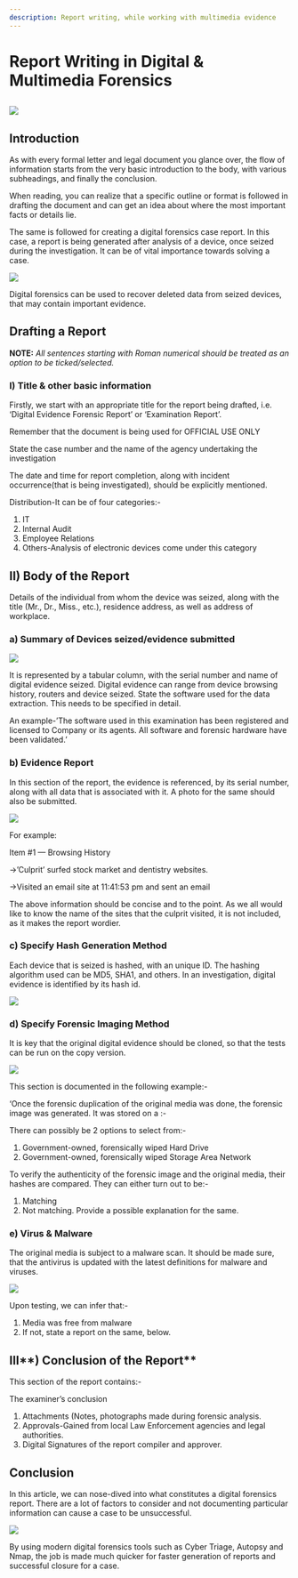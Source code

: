 ```yaml
---
description: Report writing, while working with multimedia evidence
---
```


# Report Writing in Digital & Multimedia Forensics

## &#x20;                              ![](https://miro.medium.com/max/568/1\*11yl-lByR9rU7PloWydonA.png)&#x20;

## Introduction

As with every formal letter and legal document you glance over, the flow of information starts from the very basic introduction to the body, with various subheadings, and finally the conclusion.                                                &#x20;

When reading, you can realize that a specific outline or format is followed in drafting the document and can get an idea about where the most important facts or details lie.

The same is followed for creating a digital forensics case report. In this case, a report is being generated after analysis of a device, once seized during the investigation. It can be of vital importance towards solving a case.

&#x20;                                                       ![](https://miro.medium.com/max/1400/0\*dOUgAanFz8LdCru-.jpg)

Digital forensics can be used to recover deleted data from seized devices, that may contain important evidence.

## **Drafting a Report**

**NOTE:** _All sentences starting with Roman numerical should be treated as an option to be ticked/selected._

### I) Title & other basic information

Firstly, we start with an appropriate title for the report being drafted, i.e. ‘Digital Evidence Forensic Report’ or ‘Examination Report’.

Remember that the document is being used for OFFICIAL USE ONLY

State the case number and the name of the agency undertaking the investigation

The date and time for report completion, along with incident occurrence(that is being investigated), should be explicitly mentioned.

Distribution-It can be of four categories:-

1. IT
2. Internal Audit
3. Employee Relations
4. Others-Analysis of electronic devices come under this category

## **I**I) Body of the Report

Details of the individual from whom the device was seized, along with the title (Mr., Dr., Miss., etc.), residence address, as well as address of workplace.

### a) Summary of Devices seized/evidence submitted

&#x20;                                                  ![](https://miro.medium.com/max/1400/0\*o6Kdv7eBKv5fiNYQ.jpg)

It is represented by a tabular column, with the serial number and name of digital evidence seized. Digital evidence can range from device browsing history, routers and device seized. State the software used for the data extraction. This needs to be specified in detail.

An example-’The software used in this examination has been registered and licensed to Company or its agents. All software and forensic hardware have been validated.’

### b) Evidence Report

In this section of the report, the evidence is referenced, by its serial number, along with all data that is associated with it. A photo for the same should also be submitted.

&#x20;                                                    ![](https://miro.medium.com/max/1400/0\*HqntaBlc\_I5o0T9F.png)

For example:

Item #1 — Browsing History

\->’Culprit’ surfed stock market and dentistry websites.

\->Visited an email site at 11:41:53 pm and sent an email

The above information should be concise and to the point. As we all would like to know the name of the sites that the culprit visited, it is not included, as it makes the report wordier.

### c) Specify Hash Generation Method

Each device that is seized is hashed, with an unique ID. The hashing algorithm used can be MD5, SHA1, and others. In an investigation, digital evidence is identified by its hash id.

&#x20;                                                    ![](https://miro.medium.com/max/1400/0\*ovjOyk3091-LR3Is.png)

### d) Specify Forensic Imaging Method

It is key that the original digital evidence should be cloned, so that the tests can be run on the copy version.

&#x20;                                                       ![](https://miro.medium.com/max/524/0\*q3d3ncVnrM4FGoRx)

This section is documented in the following example:-

‘Once the forensic duplication of the original media was done, the forensic image was generated. It was stored on a :-

There can possibly be 2 options to select from:-

1. Government-owned, forensically wiped Hard Drive
2. Government-owned, forensically wiped Storage Area Network

To verify the authenticity of the forensic image and the original media, their hashes are compared. They can either turn out to be:-

1. Matching
2. Not matching. Provide a possible explanation for the same.

### e) Virus & Malware

The original media is subject to a malware scan. It should be made sure, that the antivirus is updated with the latest definitions for malware and viruses.

&#x20;                                                ![](https://miro.medium.com/max/786/0\*u4XRZQBkMmHt96w-.png)

Upon testing, we can infer that:-

1. Media was free from malware
2. If not, state a report on the same, below.

## III**) Conclusion of the Report**

This section of the report contains:-

The examiner’s conclusion

1. Attachments (Notes, photographs made during forensic analysis.
2. Approvals-Gained from local Law Enforcement agencies and legal authorities.
3. Digital Signatures of the report compiler and approver.

## **Conclusion**

In this article, we can nose-dived into what constitutes a digital forensics report. There are a lot of factors to consider and not documenting particular information can cause a case to be unsuccessful.

&#x20;                                                   ![](https://miro.medium.com/max/1400/0\*gN30JvVsMvs7KsKb.png)

By using modern digital forensics tools such as Cyber Triage, Autopsy and Nmap, the job is made much quicker for faster generation of reports and successful closure for a case.
